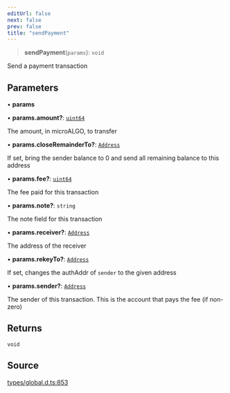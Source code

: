 ```yaml
---
editUrl: false
next: false
prev: false
title: "sendPayment"
---
```


> **sendPayment**(`params`): `void`

Send a payment transaction

## Parameters

• **params**

• **params\.amount?**: [`uint64`](../type-aliases/uint64.md)

The amount, in microALGO, to transfer

• **params\.closeRemainderTo?**: [`Address`](../classes/Address.md)

If set, bring the sender balance to 0 and send all remaining balance to this address

• **params\.fee?**: [`uint64`](../type-aliases/uint64.md)

The fee paid for this transaction

• **params\.note?**: `string`

The note field for this transaction

• **params\.receiver?**: [`Address`](../classes/Address.md)

The address of the receiver

• **params\.rekeyTo?**: [`Address`](../classes/Address.md)

If set, changes the authAddr of `sender` to the given address

• **params\.sender?**: [`Address`](../classes/Address.md)

The sender of this transaction. This is the account that pays the fee (if non-zero)

## Returns

`void`

## Source

[types/global.d.ts:853](https://github.com/algorandfoundation/tealscript/blob/e015f8b0/types/global.d.ts#L853)
